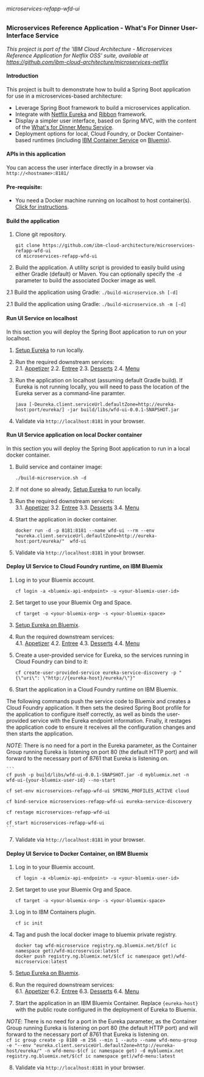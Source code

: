 ###### microservices-refapp-wfd-ui

### Microservices Reference Application - What's For Dinner User-Interface Service

*This project is part of the 'IBM Cloud Architecture - Microservices Reference Application for Netflix OSS' suite, available at
https://github.com/ibm-cloud-architecture/microservices-netflix*

#### Introduction

This project is built to demonstrate how to build a Spring Boot application for use in a microservices-based architecture:
 - Leverage Spring Boot framework to build a microservices application.
 - Integrate with [Netflix Eureka](https://github.com/Netflix/eureka) and [Ribbon](https://github.com/Netflix/ribbon) framework.
 - Display a simpler user interface, based on Spring MVC, with the content of the [What's for Dinner Menu Service](https://github.com/ibm-cloud-architecture/microservices-refapp-wfd-menu).
 - Deployment options for local, Cloud Foundry, or Docker Container-based runtimes (including [IBM Container Service](https://console.ng.bluemix.net/docs/containers/container_index.html) on [Bluemix](https://new-console.ng.bluemix.net/#overview)).

#### APIs in this application
You can access the user interface directly in a browser via `http://<hostname>:8181/`

#### Pre-requisite:
- You need a Docker machine running on localhost to host container(s). [Click for instructions](https://docs.docker.com/machine/get-started/).

#### Build the application
1. Clone git repository.
    ```
    git clone https://github.com/ibm-cloud-architecture/microservices-refapp-wfd-ui
    cd microservices-refapp-wfd-ui
    ```

2. Build the application.  A utility script is provided to easily build using either Gradle (default) or Maven.  You can optionally specify the `-d` parameter to build the associated Docker image as well.

  2.1 Build the application using Gradle:
    ```
    ./build-microservice.sh [-d]
    ```

  2.1 Build the application using Gradle:
    ```
    ./build-microservice.sh -m [-d]
    ```

#### Run UI Service on localhost
In this section you will deploy the Spring Boot application to run on your localhost.

1.  [Setup Eureka](https://github.com/ibm-cloud-architecture/microservices-netflix-eureka#run-the-application-component-locally) to run locally.

2.  Run the required downstream services:  
  2.1.  [Appetizer](https://github.com/ibm-cloud-architecture/microservices-refapp-wfd-appetizer#run-appetizer-service-on-localhost)
  2.2.  [Entree](https://github.com/ibm-cloud-architecture/microservices-refapp-wfd-entree#run-entree-service-on-localhost)
  2.3.  [Desserts](https://github.com/ibm-cloud-architecture/microservices-refapp-wfd-dessert#run-dessert-service-on-localhost)
  2.4.  [Menu](https://github.com/ibm-cloud-architecture/microservices-refapp-wfd-menu#run-menu-service-on-localhost)

3. Run the application on localhost (assuming default Gradle build).  If Eureka is not running locally, you will need to pass the location of the Eureka server as a command-line paramter.
    ```
    java [-Deureka.client.serviceUrl.defaultZone=http://eureka-host:port/eureka/] -jar build/libs/wfd-ui-0.0.1-SNAPSHOT.jar
    ```

4. Validate via `http://localhost:8181` in your browser.

#### Run UI Service application on local Docker container
In this section you will deploy the Spring Boot application to run in a local docker container.

1. Build service and container image:
    ```
    ./build-microservice.sh -d
    ```

2. If not done so already, [Setup Eureka](https://github.com/ibm-cloud-architecture/microservices-netflix-eureka#run-the-application-component-locally) to run locally.

3.  Run the required downstream services:  
  3.1.  [Appetizer](https://github.com/ibm-cloud-architecture/microservices-refapp-wfd-appetizer#run-appetizer-service-on-local-docker-container)
  3.2.  [Entree](https://github.com/ibm-cloud-architecture/microservices-refapp-wfd-entree#run-entree-service-on-local-docker-container)
  3.3.  [Desserts](https://github.com/ibm-cloud-architecture/microservices-refapp-wfd-dessert#run-dessert-service-on-local-docker-container)
  3.4.  [Menu](https://github.com/ibm-cloud-architecture/microservices-refapp-wfd-menu#run-menu-service-application-on-local-docker-container)

4. Start the application in docker container.
    ```
    docker run -d -p 8181:8181 --name wfd-ui --rm --env "eureka.client.serviceUrl.defaultZone=http://eureka-host:port/eureka/"  wfd-ui
    ```

5. Validate via `http://localhost:8181` in your browser.  

#### Deploy UI Service to Cloud Foundry runtime, on IBM Bluemix

1. Log in to your Bluemix account.
    ```
    cf login -a <bluemix-api-endpoint> -u <your-bluemix-user-id>
    ```

2. Set target to use your Bluemix Org and Space.
    ```
    cf target -o <your-bluemix-org> -s <your-bluemix-space>
    ```

3. [Setup Eureka on Bluemix](https://github.com/ibm-cloud-architecture/microservices-netflix-eureka#run-the-application-component-on-bluemix).

4.  Run the required downstream services:  
  4.1.  [Appetizer](https://github.com/ibm-cloud-architecture/microservices-refapp-wfd-appetizer#deploy-appetizer-service-to-cloud-foundry-runtime-on-ibm-bluemix)
  4.2.  [Entree](https://github.com/ibm-cloud-architecture/microservices-refapp-wfd-entree#deploy-entree-service-to-cloud-foundry-runtime-on-ibm-bluemix)
  4.3.  [Desserts](https://github.com/ibm-cloud-architecture/microservices-refapp-wfd-dessert#deploy-dessert-service-to-cloud-foundry-runtime-on-ibm-bluemix)
  4.4.  [Menu](https://github.com/ibm-cloud-architecture/microservices-refapp-wfd-menu#deploy-menu-service-to-cloud-foundry-runtime-on-ibm-bluemix)

5.  Create a user-provided service for Eureka, so the services running in Cloud Foundry can bind to it:

    ```
    cf create-user-provided-service eureka-service-discovery -p "{\"uri\": \"http://{eureka-host}/eureka/\"}"
    ```

6. Start the application in a Cloud Foundry runtime on IBM Bluemix.

  The following commands push the service code to Bluemix and creates a Cloud Foundry application.  It then sets the desired Spring Boot profile for the application to configure itself correctly, as well as binds the user-provided service with the Eureka endpoint information.  Finally, it restages the application code to ensure it receives all the configuration changes and then starts the application.  

  _NOTE_: There is no need for a port in the Eureka parameter, as the Container Group running Eureka is listening on port 80 (the default HTTP port) and will forward to the necessary port of 8761 that Eureka is listening on.  

    ```
    cf push -p build/libs/wfd-ui-0.0.1-SNAPSHOT.jar -d mybluemix.net -n wfd-ui-{your-bluemix-user-id} --no-start

    cf set-env microservices-refapp-wfd-ui SPRING_PROFILES_ACTIVE cloud

    cf bind-service microservices-refapp-wfd-ui eureka-service-discovery

    cf restage microservices-refapp-wfd-ui

    cf start microservices-refapp-wfd-ui
    ```

7. Validate via `http://localhost:8181` in your browser.  


#### Deploy UI Service to Docker Container, on IBM Bluemix

1. Log in to your Bluemix account.
    ```
    cf login -a <bluemix-api-endpoint> -u <your-bluemix-user-id>
    ```

2. Set target to use your Bluemix Org and Space.
    ```
    cf target -o <your-bluemix-org> -s <your-bluemix-space>
    ```

3. Log in to IBM Containers plugin.
    ```
    cf ic init
    ```

4. Tag and push the local docker image to bluemix private registry.
    ```
    docker tag wfd-microservice registry.ng.bluemix.net/$(cf ic namespace get)/wfd-microservice:latest
    docker push registry.ng.bluemix.net/$(cf ic namespace get)/wfd-microservice:latest
    ```

5. [Setup Eureka on Bluemix](https://github.com/ibm-cloud-architecture/microservices-netflix-eureka#run-the-application-component-on-bluemix).

6.  Run the required downstream services:  
  6.1.  [Appetizer](https://github.com/ibm-cloud-architecture/microservices-refapp-wfd-appetizer#deploy-appetizer-service-to-docker-container-on-ibm-bluemix)
  6.2.  [Entree](https://github.com/ibm-cloud-architecture/microservices-refapp-wfd-entree#deploy-entree-service-to-docker-container-on-ibm-bluemix)
  6.3.  [Desserts](https://github.com/ibm-cloud-architecture/microservices-refapp-wfd-dessert#deploy-desserts-service-to-docker-container-on-ibm-bluemix)
  6.4.  [Menu](https://github.com/ibm-cloud-architecture/microservices-refapp-wfd-menu#deploy-menu-service-to-docker-container-on-ibm-bluemix)

7. Start the application in an IBM Bluemix Container. Replace `{eureka-host}` with the public route configured in the deployment of Eureka to Bluemix.  

  _NOTE_: There is no need for a port in the Eureka parameter, as the Container Group running Eureka is listening on port 80 (the default HTTP port) and will forward to the necessary port of 8761 that Eureka is listening on.  
    ```
    cf ic group create -p 8180 -m 256 --min 1 --auto --name wfd-menu-group -e "--env "eureka.client.serviceUrl.defaultZone=http://eureka-host/eureka/" -n wfd-menu-$(cf ic namespace get) -d mybluemix.net registry.ng.bluemix.net/$(cf ic namespace get)/wfd-menu:latest
    ```

8. Validate via `http://localhost:8181` in your browser.  

